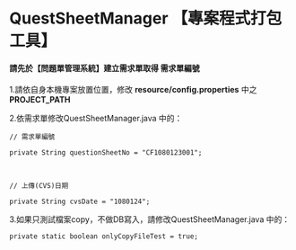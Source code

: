 # QuestSheetManager 【專案程式打包工具】
#### 請先於【問題單管理系統】建立需求單取得 需求單編號

1.請依自身本機專案放置位置，修改 <strong>resource/config.properties</strong> 中之 <strong>PROJECT_PATH</strong> <br />

2.依需求單修改QuestSheetManager.java 中的： <br />
<pre><code>// 需求單編號 <br />
private String questionSheetNo = "CF1080123001"; <br /> <br />

// 上傳(CVS)日期 <br />
private String cvsDate = "1080124"; </pre></code>

3.如果只測試檔案copy，不做DB寫入，請修改QuestSheetManager.java 中的： <br />
  <pre><code>private static boolean onlyCopyFileTest = true; </pre></code><br />
	
